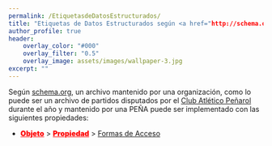 ```yaml
---
permalink: /EtiquetasdeDatosEstructurados/
title: "Etiquetas de Datos Estructurados según <a href="http://schema.org">schema.org"</a>"
author_profile: true
header:
    overlay_color: "#000"
    overlay_filter: "0.5"
    overlay_image: assets/images/wallpaper-3.jpg
excerpt: ""
---
```


Según <a href="http://schema.org">schema.org</a>, un archivo mantenido por una organización, como lo puede ser un archivo de partidos disputados por el <a href="http://peñarol.org">Club Atlético Peñarol </a>durante el año y mantenido por una PEÑA puede ser implementado con las siguientes propiedades:
 - <a href="https://schema.org/Thing" style="color: red;font-weight: 900;">Objeto</a> > <a href="https://schema.org/Property" style="color: red;font-weight: 900;">Propiedad</a> > <a href="https://schema.org/conditionsOfAccess">Formas de Acceso</a>
 
    ```jsonld
 <!-- ArchiveComponent with restricted access -->
<script type="application/ld+json">
{
  "@context": "http://schema.org/",
  "@type": ["CreativeWork","ArchiveComponent"]
  "url": "https://abuseombudsman.github.io/ID-Penarolense/",
  "name": "Partidos Oficiales del Club Atlético Peñarol en el 2019",
  "conditionsOfAccess": "Acceso libre a través de la página de búsqueda del sitio oficial de la PEÑA ID-Penarolense",
  "holdingArchive": {
    "@type": "ArchiveOrganization",
    "name": "Repositorio Digital de la PEÑA ID-Penarolense",
    "url": "https://abuseombudsman.github.io/ID-Penarolense/"
  }
}</script>
   ```
